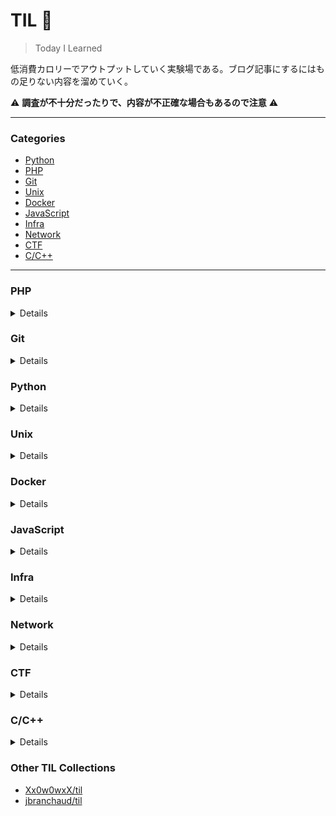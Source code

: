 # TIL :pencil:
> Today I Learned

低消費カロリーでアウトプットしていく実験場である。ブログ記事にするにはもの足りない内容を溜めていく。

:warning: **調査が不十分だったりで、内容が不正確な場合もあるので注意** :warning:

---

### Categories

* [Python](#python)
* [PHP](#php)
* [Git](#git)
* [Unix](#unix)
* [Docker](#docker)
* [JavaScript](#javascript)
* [Infra](#infra)
* [Network](#network)
* [CTF](#ctf)
* [C/C++](#c/c++)

---

### PHP
<details>
  
- [Laravel8 でも afterCreatingState したい](php/laravel8-aftercreatingstate.md)
- [Laravel の validated の存在意義](php/laravel-validated-method.md)
- [PHP の instanceof は親クラスもインターフェースもチェックできる](php/instanceof.md)
- [Laravel で Notifiable なしで通知を送る](php/laravel-notification-without-notifiable.md)
- [Laravel でテストで app コンテナが作られるタイミングと注意すべきこと](php/before-and-after-createApplication-in-laravel.md)

</details>

### Git
<details>
  
- [グローバルな .gitignore を作る](git/global-gitignore.md)
- [GitHub のコードオーナー](git/codeowners.md)

</details>

### Python
<details>
  
- [Python で静的ダックタイピング](python/protocol.md)
- [Python のバイトコードが見たい](python/inspect-python-bytecode.md)
- [copy と deepcopy について](python/copy-and-deepcopy.md)
- [unittest で標準出力をモックする](python/mock-stdout.md)

</details>

### Unix
<details>
  
- [複数のファイル内の文字列を置換したい](unix/replace-string-in-files.md)
- [man コマンドをインストールしたい](unix/install-man.md)
- [macOS で実行ファイルがリンクしている共有ライブラリを調べる](unix/mac-find-linked-libs.md)
- [Linux の cgroup のメモ](unix/cgroup-note.md)
  
</details>

### Docker
<details>
  
- [ローカルにある Docker イメージを DockerHub に push する](docker/push-to-dockerhub.md)
  
</details>

### JavaScript
<details>

- [Fetch API でレスポンスのステータスコードが 404 の場合に reject したい](javascript/fetch-reject-404.md)

</details>

### Infra
<details>

- [AWS SNS から AWS Lambda にメッセージを発行するときのペイロード](infra/payload-from-sns-to-lambda.md)
- [serverless framework は aws profile の region を使わない](infra/sls-region.md)
- [serverless framework で AWS SNS のメッセージ受け取る lambda function を作る](infra/sls-sns-lambda.md)
- [Apache のバージョンを隠す](infra/hide-apache-version.md)
- [serverless framework で CloudWatch Logs にログを吐く lambda function を作る](infra/sls-cloudwatch-logs.md)
- [serverless framework で Python のパッケージをインストールしてデプロイしたい](infra/sls-pip.md)

</details>

### Network
<details>

- [macOS 上で Burp Suite を動かして HTTP/HTTPS 通信を覗きたい](network/setup-burpsuite-on-mac.md)

</details>


### CTF
<details>

- [Buffer Overflow 発生時に buffer 先頭からリターンアドレスまでの offset を調べる](ctf/bof-offset.md)
- [format string attack の tips](ctf/fsa-tips.md)

</details>

### C/C++
<details>

- [GDB で C++ の名前修飾を demange する](c_cpp/gdb-demangle.md)

</details>

### Other TIL Collections

* [Xx0w0wxX/til](https://github.com/Xx0w0wxX/til)
* [jbranchaud/til](https://github.com/jbranchaud/til)
